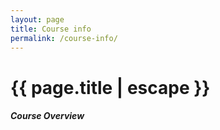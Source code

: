 ```yaml
---
layout: page
title: Course info
permalink: /course-info/
---
```


<h1 class="page-title red-text text-darken-3">{{ page.title | escape }}</h1>

<div class="section">
    <h5>Course Overview</h5> 

<br>
<br>

</div>
